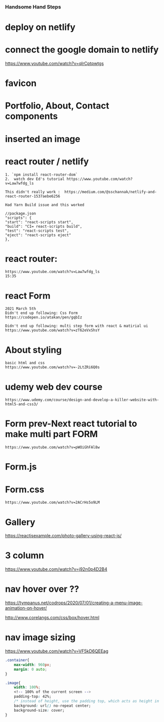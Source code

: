 ### Handsome Hand Steps

# deploy on netlify 

# connect the google domain to netlify
https://www.youtube.com/watch?v=qlrCptpwtgs

# favicon

# Portfolio, About, Contact components

# inserted an image

# react router / netlify 

    1. `npm install react-router-dom`
    2.  watch dev Ed's tutorial https://www.youtube.com/watch?v=Law7wfdg_ls

    This didn't really work :  https://medium.com/@sschannak/netlify-and-react-router-1537aebe6256

    Had Yarn Build issue and this worked
    
    //package.json
    "scripts": {
    "start": "react-scripts start",
    "build": "CI= react-scripts build",
    "test": "react-scripts test",
    "eject": "react-scripts eject"
    },


# react router: 
    https://www.youtube.com/watch?v=Law7wfdg_ls
    15:35


# react Form
    2021 March 5th
    Didn't end up following: Css Form
    https://codepen.io/atakan/pen/gqbIz

    Didn't end up following: multi step form with react & matirial ui
    https://www.youtube.com/watch?v=zT62eVxShsY


# About styling 
    basic html and css
    https://www.youtube.com/watch?v=-2LtZRi6Q0s


# udemy web dev course 
    https://www.udemy.com/course/design-and-develop-a-killer-website-with-html5-and-css3/


# Form prev-Next react tutorial to make multi part FORM
    https://www.youtube.com/watch?v=pWOiGhFAl8w

# Form.js

# Form.css 
    https://www.youtube.com/watch?v=2ACrHs5o9LM

# Gallery
https://reactjsexample.com/photo-gallery-using-react-js/

# 3 column
https://www.youtube.com/watch?v=j92n0p4D2B4

# nav hover over ??

https://tympanus.net/codrops/2020/07/01/creating-a-menu-image-animation-on-hover/


http://www.corelangs.com/css/box/hover.html

# nav image sizing
https://www.youtube.com/watch?v=VF5kD6QEEag

```css
.container{
    max-width: 960px;
    margin: 0 auto;
}

.image{
    width: 100%;
    <!-- 100% of the current screen -->
    padding-top: 42%;
    /* instead of height, use the padding top, which acts as height in responsive way */
    background: url() no-repeat center;
    background-size: cover;
}

```